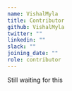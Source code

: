 ```yaml
---
name: VishalMyla
title: Contributor
github: VishalMyla
twitter: ""
linkedin: ""
slack: ""
joining_date: ""
role: contributor
---
```


Still waiting for this
